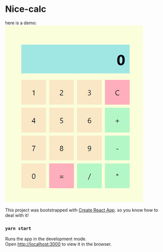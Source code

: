 # Nice-calc

here is a demo:
![Demo Gif](demo.gif)

This project was bootstrapped with [Create React App](https://github.com/facebook/create-react-app).
so you know how to deal with it!

### `yarn start`

Runs the app in the development mode.\
Open [http://localhost:3000](http://localhost:3000) to view it in the browser.
